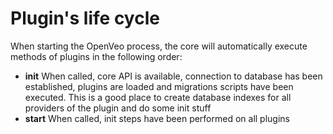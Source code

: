 # Plugin's life cycle

When starting the OpenVeo process, the core will automatically execute methods of plugins in the following order:

- **init** When called, core API is available, connection to database has been established, plugins are loaded and migrations scripts have been executed. This is a good place to create database indexes for all providers of the plugin and do some init stuff
- **start** When called, init steps have been performed on all plugins
